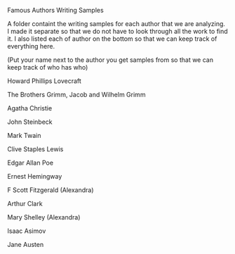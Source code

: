 Famous Authors Writing Samples

  A folder containt the writing samples for each author that we are analyzing. I made it separate so that we do not have to
  look through all the work to find it. I also listed each of author on the bottom so that we can keep track of everything
  here.


(Put your name next to the author you get samples from so that we can keep track of who has who)

  Howard Phillips Lovecraft

  The Brothers Grimm, Jacob and Wilhelm Grimm

  Agatha Christie

  John Steinbeck

  Mark Twain

  Clive Staples Lewis

  Edgar Allan Poe

  Ernest Hemingway

  F Scott Fitzgerald (Alexandra)

  Arthur Clark

  Mary Shelley (Alexandra)

  Isaac Asimov

  Jane Austen
